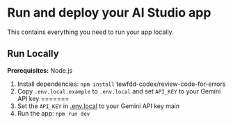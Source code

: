 # Run and deploy your AI Studio app

This contains everything you need to run your app locally.

## Run Locally

**Prerequisites:**  Node.js


1. Install dependencies:
   `npm install`
tewfdd-codex/review-code-for-errors
2. Copy `.env.local.example` to `.env.local` and set `API_KEY` to your Gemini API key
=======
2. Set the `API_KEY` in [.env.local](.env.local) to your Gemini API key
 main
3. Run the app:
   `npm run dev`

